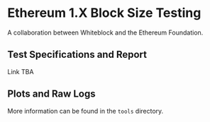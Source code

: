 # Ethereum 1.X Block Size Testing

A collaboration between Whiteblock and the Ethereum Foundation.

## Test Specifications and Report

Link TBA

## Plots and Raw Logs

 More information can be found in the `tools` directory.